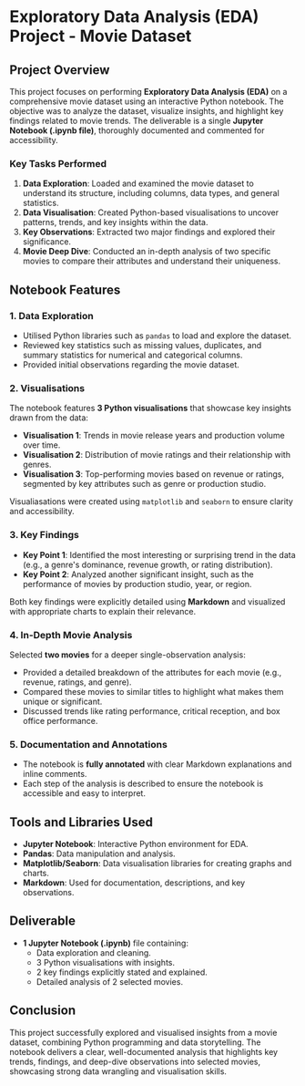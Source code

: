# Exploratory Data Analysis (EDA) Project - Movie Dataset

## Project Overview
This project focuses on performing **Exploratory Data Analysis (EDA)** on a comprehensive movie dataset using an interactive Python notebook. The objective was to analyze the dataset, visualize insights, and highlight key findings related to movie trends. The deliverable is a single **Jupyter Notebook (.ipynb file)**, thoroughly documented and commented for accessibility.

### Key Tasks Performed
1. **Data Exploration**: Loaded and examined the movie dataset to understand its structure, including columns, data types, and general statistics.
2. **Data Visualisation**: Created Python-based visualisations to uncover patterns, trends, and key insights within the data.
3. **Key Observations**: Extracted two major findings and explored their significance.
4. **Movie Deep Dive**: Conducted an in-depth analysis of two specific movies to compare their attributes and understand their uniqueness.

## Notebook Features

### 1. **Data Exploration**
- Utilised Python libraries such as `pandas` to load and explore the dataset.
- Reviewed key statistics such as missing values, duplicates, and summary statistics for numerical and categorical columns.
- Provided initial observations regarding the movie dataset.

### 2. **Visualisations**
The notebook features **3 Python visualisations** that showcase key insights drawn from the data:
- **Visualisation 1**: Trends in movie release years and production volume over time.
- **Visualisation 2**: Distribution of movie ratings and their relationship with genres.
- **Visualisation 3**: Top-performing movies based on revenue or ratings, segmented by key attributes such as genre or production studio.

Visualiasations were created using `matplotlib` and `seaborn` to ensure clarity and accessibility.

### 3. **Key Findings**
- **Key Point 1**: Identified the most interesting or surprising trend in the data (e.g., a genre's dominance, revenue growth, or rating distribution).
- **Key Point 2**: Analyzed another significant insight, such as the performance of movies by production studio, year, or region.

Both key findings were explicitly detailed using **Markdown** and visualized with appropriate charts to explain their relevance.

### 4. **In-Depth Movie Analysis**
Selected **two movies** for a deeper single-observation analysis:
- Provided a detailed breakdown of the attributes for each movie (e.g., revenue, ratings, and genre).
- Compared these movies to similar titles to highlight what makes them unique or significant.
- Discussed trends like rating performance, critical reception, and box office performance.

### 5. **Documentation and Annotations**
- The notebook is **fully annotated** with clear Markdown explanations and inline comments.
- Each step of the analysis is described to ensure the notebook is accessible and easy to interpret.

## Tools and Libraries Used
- **Jupyter Notebook**: Interactive Python environment for EDA.
- **Pandas**: Data manipulation and analysis.
- **Matplotlib/Seaborn**: Data visualisation libraries for creating graphs and charts.
- **Markdown**: Used for documentation, descriptions, and key observations.

## Deliverable
- **1 Jupyter Notebook (.ipynb)** file containing:
  - Data exploration and cleaning.
  - 3 Python visualisations with insights.
  - 2 key findings explicitly stated and explained.
  - Detailed analysis of 2 selected movies.

## Conclusion
This project successfully explored and visualised insights from a movie dataset, combining Python programming and data storytelling. The notebook delivers a clear, well-documented analysis that highlights key trends, findings, and deep-dive observations into selected movies, showcasing strong data wrangling and visualisation skills.
